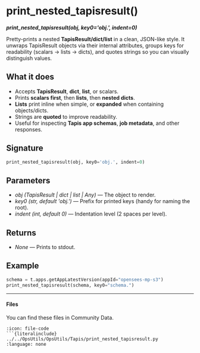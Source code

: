 # print_nested_tapisresult()
***print_nested_tapisresult(obj, key0='obj.', indent=0)***

Pretty-prints a nested **TapisResult/dict/list** in a clean, JSON-like style. It unwraps TapisResult objects via their internal attributes, groups keys for readability (scalars → lists → dicts), and quotes strings so you can visually distinguish values.

## What it does

* Accepts **TapisResult**, **dict**, **list**, or scalars.
* Prints **scalars first**, then **lists**, then **nested dicts**.
* **Lists** print inline when simple, or **expanded** when containing objects/dicts.
* Strings are **quoted** to improve readability.
* Useful for inspecting **Tapis app schemas**, **job metadata**, and other responses.

## Signature

```python
print_nested_tapisresult(obj, key0='obj.', indent=0)
```

## Parameters

* *obj* *(TapisResult | dict | list | Any)* — The object to render.
* *key0* *(str, default *'obj.'*)* — Prefix for printed keys (handy for naming the root).
* *indent* *(int, default *0*)* — Indentation level (2 spaces per level).

## Returns

* *None* — Prints to stdout.

## Example

```python
schema = t.apps.getAppLatestVersion(appId="opensees-mp-s3")
print_nested_tapisresult(schema, key0="schema.")
```

---

#### Files
You can find these files in Community Data.

```{dropdown} print_nested_tapisresult.py
:icon: file-code
```{literalinclude} ../../OpsUtils/OpsUtils/Tapis/print_nested_tapisresult.py
:language: none
```
